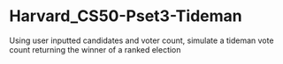 # Harvard_CS50-Pset3-Tideman
Using user inputted candidates and voter count, simulate a tideman vote count returning the winner of a ranked election
